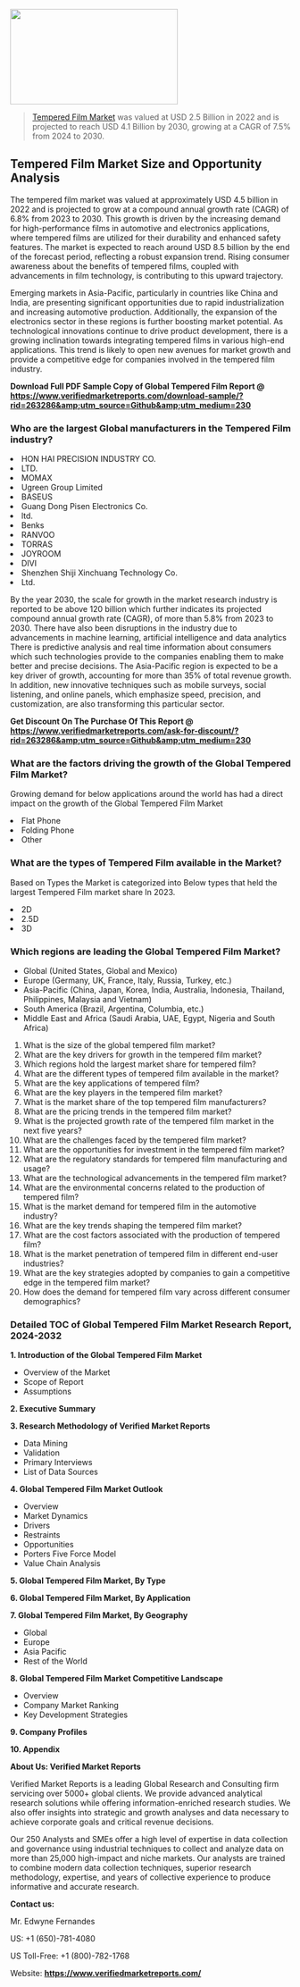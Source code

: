 <img src="https://ffe5etoiles.com/wp-content/uploads/2024/12/MST1-300x171.png" alt="" width="300" height="171" class="alignnone size-medium wp-image-20088" /><blockquote><p><p><a href="https://www.verifiedmarketreports.com/download-sample/?rid=263286&utm_source=Github&utm_medium=230" target="_blank">Tempered Film Market</a> was valued at USD 2.5 Billion in 2022 and is projected to reach USD 4.1 Billion by 2030, growing at a CAGR of 7.5% from 2024 to 2030.</p></blockquote><p><h2>Tempered Film Market Size and Opportunity Analysis</h2><p>The tempered film market was valued at approximately USD 4.5 billion in 2022 and is projected to grow at a compound annual growth rate (CAGR) of 6.8% from 2023 to 2030. This growth is driven by the increasing demand for high-performance films in automotive and electronics applications, where tempered films are utilized for their durability and enhanced safety features. The market is expected to reach around USD 8.5 billion by the end of the forecast period, reflecting a robust expansion trend. Rising consumer awareness about the benefits of tempered films, coupled with advancements in film technology, is contributing to this upward trajectory.</p><p>Emerging markets in Asia-Pacific, particularly in countries like China and India, are presenting significant opportunities due to rapid industrialization and increasing automotive production. Additionally, the expansion of the electronics sector in these regions is further boosting market potential. As technological innovations continue to drive product development, there is a growing inclination towards integrating tempered films in various high-end applications. This trend is likely to open new avenues for market growth and provide a competitive edge for companies involved in the tempered film industry.</p></p><p class=""><strong>Download Full PDF Sample Copy of Global Tempered Film Report @ <a href="https://www.verifiedmarketreports.com/download-sample/?rid=263286&amp;utm_source=Github&amp;utm_medium=230" target="_blank">https://www.verifiedmarketreports.com/download-sample/?rid=263286&amp;utm_source=Github&amp;utm_medium=230</a></strong></p><h3 id="" class="">Who are the largest Global manufacturers in the Tempered Film industry?</h3><p><li>HON HAI PRECISION INDUSTRY CO.</li><li> LTD.</li><li> MOMAX</li><li> Ugreen Group Limited</li><li> BASEUS</li><li> Guang Dong Pisen Electronics Co.</li><li>ltd.</li><li> Benks</li><li> RANVOO</li><li> TORRAS</li><li> JOYROOM</li><li> DIVI</li><li> Shenzhen Shiji Xinchuang Technology Co.</li><li> Ltd.</li></p><div class=""><div class="" dir="" data-message-author-role="" data-message-id="" data-message-model-slug=""><div class=""><div class=""><div class=""><div class="" dir="" data-message-author-role="" data-message-id="" data-message-model-slug=""><div class=""><div class=""><p>By the year 2030, the scale for growth in the market research industry is reported to be above 120 billion which further indicates its projected compound annual growth rate (CAGR), of more than 5.8% from 2023 to 2030. There have also been disruptions in the industry due to advancements in machine learning, artificial intelligence and data analytics There is predictive analysis and real time information about consumers which such technologies provide to the companies enabling them to make better and precise decisions. The Asia-Pacific region is expected to be a key driver of growth, accounting for more than 35% of total revenue growth. In addition, new innovative techniques such as mobile surveys, social listening, and online panels, which emphasize speed, precision, and customization, are also transforming this particular sector.</p><p><strong>Get Discount On The Purchase Of This Report @&nbsp; <a href="https://www.verifiedmarketreports.com/ask-for-discount/?rid=263286&amp;utm_source=Github&amp;utm_medium=230" target="_blank">https://www.verifiedmarketreports.com/ask-for-discount/?rid=263286&amp;utm_source=Github&amp;utm_medium=230</a></strong></p></div></div></div></div></div></div></div></div><h3 id="" class="">What are the factors driving the growth of the Global Tempered Film Market?</h3><p id="" class="">Growing demand for below applications around the world has had a direct impact on the growth of the Global Tempered Film Market</p><p id="" class=""><li>Flat Phone</li><li> Folding Phone</li><li> Other</li></p><h3 id="" class="">What are the types of Tempered Film available in the Market?</h3><p id="" class="">Based on Types the Market is categorized into Below types that held the largest Tempered Film market share In 2023.</p><p id="" class=""><li>2D</li><li> 2.5D</li><li> 3D</li></p><h3 id="" class="">Which regions are leading the Global Tempered Film Market?</h3><ul><li>Global (United States, Global and Mexico)</li><li>Europe (Germany, UK, France, Italy, Russia, Turkey, etc.)</li><li>Asia-Pacific (China, Japan, Korea, India, Australia, Indonesia, Thailand, Philippines, Malaysia and Vietnam)</li><li>South America (Brazil, Argentina, Columbia, etc.)</li><li>Middle East and Africa (Saudi Arabia, UAE, Egypt, Nigeria and South Africa)</li></ul><p><ol>  <li>What is the size of the global tempered film market?</li>  <li>What are the key drivers for growth in the tempered film market?</li>  <li>Which regions hold the largest market share for tempered film?</li>  <li>What are the different types of tempered film available in the market?</li>  <li>What are the key applications of tempered film?</li>  <li>What are the key players in the tempered film market?</li>  <li>What is the market share of the top tempered film manufacturers?</li>  <li>What are the pricing trends in the tempered film market?</li>  <li>What is the projected growth rate of the tempered film market in the next five years?</li>  <li>What are the challenges faced by the tempered film market?</li>  <li>What are the opportunities for investment in the tempered film market?</li>  <li>What are the regulatory standards for tempered film manufacturing and usage?</li>  <li>What are the technological advancements in the tempered film market?</li>  <li>What are the environmental concerns related to the production of tempered film?</li>  <li>What is the market demand for tempered film in the automotive industry?</li>  <li>What are the key trends shaping the tempered film market?</li>  <li>What are the cost factors associated with the production of tempered film?</li>  <li>What is the market penetration of tempered film in different end-user industries?</li>  <li>What are the key strategies adopted by companies to gain a competitive edge in the tempered film market?</li>  <li>How does the demand for tempered film vary across different consumer demographics?</li></ol></p><h3 id="" class="">Detailed TOC of Global Tempered Film Market Research Report, 2024-2032</h3><p id="" class=""><strong>1. Introduction of the Global Tempered Film Market</strong></p><ul><li>Overview of the Market</li><li>Scope of Report</li><li>Assumptions</li></ul><p id="" class=""><strong>2. Executive Summary</strong></p><p id="" class=""><strong>3. Research Methodology of&nbsp;Verified Market Reports</strong></p><ul><li>Data Mining</li><li>Validation</li><li>Primary Interviews</li><li>List of Data Sources</li></ul><p id="" class=""><strong>4. Global Tempered Film Market Outlook</strong></p><ul><li>Overview</li><li>Market Dynamics</li><li>Drivers</li><li>Restraints</li><li>Opportunities</li><li>Porters Five Force Model</li><li>Value Chain Analysis</li></ul><p id="" class=""><strong>5. Global Tempered Film Market, By&nbsp;Type</strong></p><p id="" class=""><strong>6. Global Tempered Film Market, By Application</strong></p><p id="" class=""><strong>7. Global Tempered Film Market, By Geography</strong></p><ul><li>Global</li><li>Europe</li><li>Asia Pacific</li><li>Rest of the World</li></ul><p id="" class=""><strong>8. Global Tempered Film Market Competitive Landscape</strong></p><ul><li>Overview</li><li>Company Market Ranking</li><li>Key Development Strategies</li></ul><p id="" class=""><strong>9. Company Profiles</strong></p><p id="" class=""><strong>10. Appendix</strong></p><p id="" class=""><strong>About Us: Verified Market Reports</strong></p><p id="" class="">Verified Market Reports is a leading Global Research and Consulting firm servicing over 5000+ global clients. We provide advanced analytical research solutions while offering information-enriched research studies. We also offer insights into strategic and growth analyses and data necessary to achieve corporate goals and critical revenue decisions.</p><p id="" class="">Our 250 Analysts and SMEs offer a high level of expertise in data collection and governance using industrial techniques to collect and analyze data on more than 25,000 high-impact and niche markets. Our analysts are trained to combine modern data collection techniques, superior research methodology, expertise, and years of collective experience to produce informative and accurate research.</p><p id="" class=""><strong>Contact us:</strong></p><p id="" class="">Mr. Edwyne Fernandes</p><p id="" class="">US: +1 (650)-781-4080</p><p id="" class="">US Toll-Free: +1 (800)-782-1768</p><p id="" class="">Website: <a target="" data-test-app-aware-link=""><strong>https://www.verifiedmarketreports.com/</strong></a></p>
